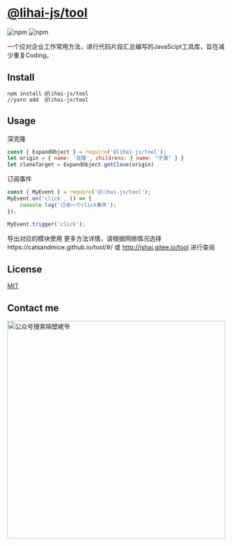 # [@lihai-js/tool](http://jshai.gitee.io/tool)

![npm](https://img.shields.io/npm/v/@lihai-js/tool)
![npm](https://img.shields.io/npm/dt/@lihai-js/tool)

一个应对企业工作常用方法，进行代码片段汇总编写的JavaScipt工具库，旨在减少重复Coding。



## Install

```shell
npm install @lihai-js/tool
//yarn add  @lihai-js/tool
```


## Usage
深克隆
```js
const { ExpandObject } = require('@lihai-js/tool');
let origin = { name: '克隆', childrens: { name: "子类" } }
let cloneTarget = ExpandObject.getClone(origin)
```
订阅事件
```js
const { MyEvent } = require('@lihai-js/tool');
MyEvent.on('click', () => {
    console.log('订阅一个click事件');
});

MyEvent.trigger('click');
```

导出对应的模块使用
更多方法详情，请根据网络情况选择https://catsandmice.github.io/tool/#/ 或 http://jshai.gitee.io/tool 进行查阅


## License

[MIT](http://opensource.org/licenses/MIT)


## Contact me 

<img alt="公众号搜索隔壁姥爷" src="https://p.pstatp.com/origin/pgc-image/45fd0fc3498547faaea870528de101e6" width="500px">

